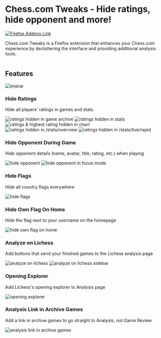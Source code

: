 # Chess.com Tweaks - Hide ratings, hide opponent and more!

[![Firefox Addons Link](https://img.shields.io/badge/Firefox-1.6.2-blue?style=flat&logo=firefoxbrowser&logoColor=white)](https://addons.mozilla.org/en-US/firefox/addon/chesscom-tweaks/)

Chess.com Tweaks is a Firefox extension that enhances your Chess.com experience by decluttering the interface and providing additional analysis tools.

[<img src="https://extensionworkshop.com/assets/img/documentation/publish/get-the-addon-178x60px.dad84b42.png" alt="">](https://addons.mozilla.org/en-US/firefox/addon/chesscom-tweaks/)

## Features

![popup](./screenshots/popup.jpg)

### Hide Ratings

Hide all players' ratings in games and stats.

![ratings hidden in game archive](./screenshots/hideRatings-game-component.jpg)
![ratings hidden in stats](./screenshots/hideRatings-stats-overview.jpg)
![ratings & highest rating hidden in chart](./screenshots/hideRatings-chart.jpg)
![ratings hidden in /stats/overview](./screenshots/hideRatings-stats-overview.jpg)
![ratings hidden in /stats/live/rapid](./screenshots/hideRatings-stats-rapid.jpg)

### Hide Opponent During Game

Hide opponent details (name, avatar, title, rating, etc.) when playing

![hide opponent](./screenshots/hideOpponent.jpg)
![hide opponent in focus mode](./screenshots/hideOpponent-focusMode.jpg)

### Hide Flags

Hide all country flags everywhere

![hide flags](./screenshots/hideFlags.jpg)

### Hide Own Flag On Home

Hide the flag next to your username on the homepage

![hide own flag on home](./screenshots/hideOwnFlagOnHome.jpg)

### Analyze on Lichess

Add buttons that send your finished games to the Lichess analysis page

![analyze on lichess](./screenshots/analyzeOnLichess.jpg)
![analyze on lichess sidebar](./screenshots/analyzeOnLichess-sidebar.jpg)

### Opening Explorer

Add Lichess's opening explorer to Analysis page

![opening explorer](./screenshots/openingExplorer.jpg)

### Analysis Link in Archive Games

Add a link in archive games to go straight to Analysis, not Game Review

![analysis link in archive games](./screenshots/analysisLinkInArchive.jpg)
